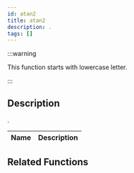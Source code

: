```yaml
---
id: atan2
title: atan2
description: .
tags: []
---
```


:::warning

This function starts with lowercase letter.

:::

## Description

.

| Name | Description |
| ---- | ----------- |


## Related Functions
